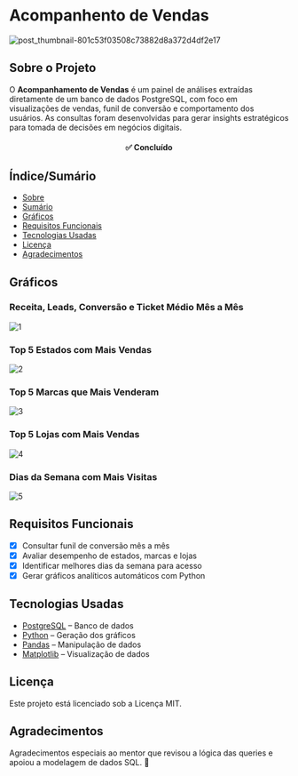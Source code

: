 # Acompanhento de Vendas

![post_thumbnail-801c53f03508c73882d8a372d4df2e17](https://github.com/user-attachments/assets/3fc52f5e-40e5-49f3-bcd0-5d08f218a08a)


## Sobre o Projeto

O **Acompanhamento de Vendas** é um painel de análises extraídas diretamente de um banco de dados PostgreSQL, com foco em visualizações de vendas, funil de conversão e comportamento dos usuários. As consultas foram desenvolvidas para gerar insights estratégicos para tomada de decisões em negócios digitais.

<h4 align="center"> 
	✅ Concluído
</h4>

## Índice/Sumário

* [Sobre](#sobre-o-projeto)
* [Sumário](#índice/sumário)
* [Gráficos](#gráficos)
* [Requisitos Funcionais](#requisitos-funcionais)
* [Tecnologias Usadas](#tecnologias-usadas)
* [Licença](#licença)
* [Agradecimentos](#agradecimentos)

## Gráficos

### Receita, Leads, Conversão e Ticket Médio Mês a Mês
![1](https://github.com/user-attachments/assets/28d7c3db-891f-4e2d-a328-0691f18f1905)


### Top 5 Estados com Mais Vendas
![2](https://github.com/user-attachments/assets/ea500cea-12f9-40df-97a4-3fbd88e8f397)


### Top 5 Marcas que Mais Venderam
![3](https://github.com/user-attachments/assets/b67f961d-80d9-4196-8bae-6dc8460fffa7)


### Top 5 Lojas com Mais Vendas
![4](https://github.com/user-attachments/assets/90633dc0-7e32-4694-ac49-75974f98a5b3)


### Dias da Semana com Mais Visitas
![5](https://github.com/user-attachments/assets/855910b2-3ff8-4b48-b244-55d34ffe7f93)

## Requisitos Funcionais 

- [x] Consultar funil de conversão mês a mês
- [x] Avaliar desempenho de estados, marcas e lojas
- [x] Identificar melhores dias da semana para acesso
- [x] Gerar gráficos analíticos automáticos com Python

## Tecnologias Usadas

- [PostgreSQL](https://www.postgresql.org/) – Banco de dados
- [Python](https://www.python.org/) – Geração dos gráficos
- [Pandas](https://pandas.pydata.org/) – Manipulação de dados
- [Matplotlib](https://matplotlib.org/) – Visualização de dados

## Licença

Este projeto está licenciado sob a Licença MIT.

## Agradecimentos

Agradecimentos especiais ao mentor que revisou a lógica das queries e apoiou a modelagem de dados SQL. 🚀
